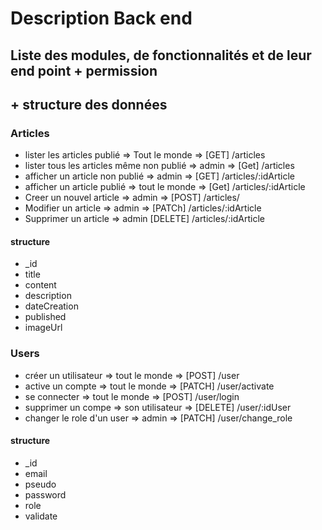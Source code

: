 # Description Back end

##

## Liste des modules, de fonctionnalités et de leur end point + permission
## + structure des données


### Articles
 - lister les articles publié => Tout le monde => [GET] /articles
 - lister tous les articles même non publié => admin => [Get] /articles
 - afficher un article non publié => admin => [GET] /articles/:idArticle
 - afficher un article publié => tout le monde => [Get] /articles/:idArticle
 - Creer un nouvel article => admin => [POST] /articles/
 - Modifier un article => admin => [PATCh] /articles/:idArticle
 - Supprimer un article => admin [DELETE] /articles/:idArticle

#### structure
 - _id
 - title
 - content
 - description
 - dateCreation
 - published
 - imageUrl

 ### Users
 - créer un utilisateur => tout le monde => [POST] /user
 - active un compte => tout le monde => [PATCH] /user/activate
 - se connecter => tout le monde => [POST] /user/login
 - supprimer un compe => son utilisateur => [DELETE] /user/:idUser
 - changer le role d'un user => admin => [PATCH] /user/change_role

 #### structure

 - _id
 - email
 - pseudo
 - password
 - role
 - validate




